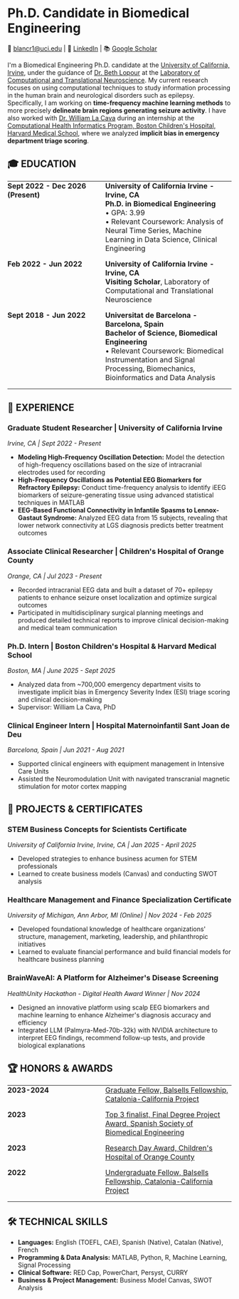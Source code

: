 # Ph.D. Candidate in Biomedical Engineering

📧 blancr1@uci.edu | 🔗 [LinkedIn](https://www.linkedin.com/in/blanca-romero-mila) | 📚 [Google Scholar](https://scholar.google.com/citations?user=S2IpQDgAAAAJ&hl=en&oi=ao)

I'm a Biomedical Engineering Ph.D. candidate at the [University of California, Irvine](https://engineering.uci.edu/dept/bme), under the guidance of [Dr. Beth Lopour](https://engineering.uci.edu/users/beth-lopour) at the [Laboratory of Computational and Translational Neuroscience](https://lopour.eng.uci.edu/). My current research focuses on using computational techniques to study information processing in the human brain and neurological disorders such as epilepsy. Specifically, I am working on **time-frequency machine learning methods** to more precisely **delineate brain regions generating seizure activity**. I have also worked with [Dr. William La Cava](https://cavalab.org/) during an internship at the [Computational Health Informatics Program, Boston Children's Hospital, Harvard Medical School](https://www.chip.org/), where we analyzed **implicit bias in emergency department triage scoring**.

## 🎓 EDUCATION

<table cellpadding="0" cellspacing="0" style="border: 0; width: 100%;">
<tr>
<td style="border: 0; width: 200px; vertical-align: top; padding: 0 20px 15px 0;"><strong>Sept 2022 - Dec 2026<br>(Present)</strong></td>
<td style="border: 0; vertical-align: top; padding: 0 0 15px 0;"><strong>University of California Irvine - Irvine, CA</strong><br>
<strong>Ph.D. in Biomedical Engineering</strong><br>
• GPA: 3.99<br>
• Relevant Coursework: Analysis of Neural Time Series, Machine Learning in Data Science, Clinical Engineering</td>
</tr>
<tr>
<td style="border: 0; width: 200px; vertical-align: top; padding: 0 20px 15px 0;"><strong>Feb 2022 - Jun 2022</strong></td>
<td style="border: 0; vertical-align: top; padding: 0 0 15px 0;"><strong>University of California Irvine - Irvine, CA</strong><br>
<strong>Visiting Scholar</strong>, Laboratory of Computational and Translational Neuroscience</td>
</tr>
<tr>
<td style="border: 0; width: 200px; vertical-align: top; padding: 0 20px 15px 0;"><strong>Sept 2018 - Jun 2022</strong></td>
<td style="border: 0; vertical-align: top; padding: 0 0 15px 0;"><strong>Universitat de Barcelona - Barcelona, Spain</strong><br>
<strong>Bachelor of Science, Biomedical Engineering</strong><br>
• Relevant Coursework: Biomedical Instrumentation and Signal Processing, Biomechanics, Bioinformatics and Data Analysis</td>
</tr>
</table>

## 💼 EXPERIENCE

### Graduate Student Researcher | University of California Irvine
*Irvine, CA | Sept 2022 - Present*
- **Modeling High-Frequency Oscillation Detection:** Model the detection of high-frequency oscillations based on the size of intracranial electrodes used for recording
- **High-Frequency Oscillations as Potential EEG Biomarkers for Refractory Epilepsy:** Conduct time-frequency analysis to identify iEEG biomarkers of seizure-generating tissue using advanced statistical techniques in MATLAB
- **EEG-Based Functional Connectivity in Infantile Spasms to Lennox-Gastaut Syndrome:** Analyzed EEG data from 15 subjects, revealing that lower network connectivity at LGS diagnosis predicts better treatment outcomes

### Associate Clinical Researcher | Children's Hospital of Orange County
*Orange, CA | Jul 2023 - Present*
- Recorded intracranial EEG data and built a dataset of 70+ epilepsy patients to enhance seizure onset localization and optimize surgical outcomes
- Participated in multidisciplinary surgical planning meetings and produced detailed technical reports to improve clinical decision-making and medical team communication

### Ph.D. Intern | Boston Children's Hospital & Harvard Medical School
*Boston, MA | June 2025 - Sept 2025*
- Analyzed data from ~700,000 emergency department visits to investigate implicit bias in Emergency Severity Index (ESI) triage scoring and clinical decision-making
- Supervisor: William La Cava, PhD

### Clinical Engineer Intern | Hospital Maternoinfantil Sant Joan de Deu
*Barcelona, Spain | Jun 2021 - Aug 2021*
- Supported clinical engineers with equipment management in Intensive Care Units
- Assisted the Neuromodulation Unit with navigated transcranial magnetic stimulation for motor cortex mapping

## 🚀 PROJECTS & CERTIFICATES

### STEM Business Concepts for Scientists Certificate
*University of California Irvine, Irvine, CA | Jan 2025 - April 2025*
- Developed strategies to enhance business acumen for STEM professionals
- Learned to create business models (Canvas) and conducting SWOT analysis

### Healthcare Management and Finance Specialization Certificate
*University of Michigan, Ann Arbor, MI (Online) | Nov 2024 - Feb 2025*
- Developed foundational knowledge of healthcare organizations' structure, management, marketing, leadership, and philanthropic initiatives
- Learned to evaluate financial performance and build financial models for healthcare business planning

### BrainWaveAI: A Platform for Alzheimer's Disease Screening
*HealthUnity Hackathon - Digital Health Award Winner | Nov 2024*
- Designed an innovative platform using scalp EEG biomarkers and machine learning to enhance Alzheimer's diagnosis accuracy and efficiency
- Integrated LLM (Palmyra-Med-70b-32k) with NVIDIA architecture to interpret EEG findings, recommend follow-up tests, and provide biological explanations

## 🏆 HONORS & AWARDS
<table cellpadding="0" cellspacing="0" style="border: 0; width: 100%;">
<tr>
<td style="border: 0; width: 200px; vertical-align: top; padding: 0 20px 15px 0;"><strong>2023-2024</strong></td>
<td style="border: 0; vertical-align: top; padding: 0 0 15px 0;"><a href="https://balsells.eng.uci.edu/graduate-balsells-fellows-2022/">Graduate Fellow, Balsells Fellowship, Catalonia-California Project</a></td>
</tr>
<tr>
<td style="border: 0; width: 200px; vertical-align: top; padding: 0 20px 15px 0;"><strong>2023</strong></td>
<td style="border: 0; vertical-align: top; padding: 0 0 15px 0;"><a href="https://www.ub.edu/portal/web/medicina-ciencies-salut/detall/-/detall/blanca-romero-graduada-en-enginyeria-biomedica-guanya-el-3er-premi-fenin-seib-del-concurs-de-tfg-s">Top 3 finalist, Final Degree Project Award, Spanish Society of Biomedical Engineering</a></td>
</tr>
<tr>
<td style="border: 0; width: 200px; vertical-align: top; padding: 0 20px 15px 0;"><strong>2023</strong></td>
<td style="border: 0; vertical-align: top; padding: 0 0 15px 0;"><a href="https://care.choc.org/three-research-posters-on-biomarkers-and-treatment-of-infantile-spasms-to-be-presented-at-worlds-largest-epilepsy-conference/">Research Day Award, Children's Hospital of Orange County</a></td>
</tr>
<tr>
<td style="border: 0; width: 200px; vertical-align: top; padding: 0 20px 15px 0;"><strong>2022</strong></td>
<td style="border: 0; vertical-align: top; padding: 0 0 15px 0;"><a href="https://balsells.eng.uci.edu/mobility-program-fellows-2021-2022/">Undergraduate Fellow, Balsells Fellowship, Catalonia-California Project</a></td>
</tr>
</table>

## 🛠️ TECHNICAL SKILLS

- **Languages:** English (TOEFL, CAE), Spanish (Native), Catalan (Native), French
- **Programming & Data Analysis:** MATLAB, Python, R, Machine Learning, Signal Processing
- **Clinical Software:** RED Cap, PowerChart, Persyst, CURRY
- **Business & Project Management:** Business Model Canvas, SWOT Analysis

